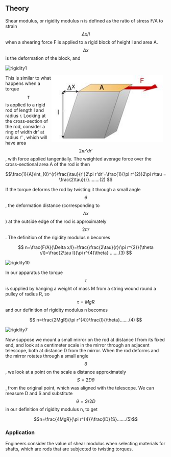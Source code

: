 ## Theory 

Shear modulus, or rigidity modulus n is defined as the ratio of stress F/A to strain $$\Delta x/l$$ when a shearing force F is applied to a rigid block of height l and area A. $$\Delta x$$ is the deformation of the block, and


![rigidity1](https://github.com/user-attachments/assets/d6a74661-91fa-4b37-b33d-0dd77e39ff17)

<div style="float: right; margin-right: 10px;">
  <img src="images/rigidity.jpg" alt="Your image description" width="350">
</div>

This is similar to what happens when a torque $$\tau$$ is applied to a rigid rod of length l and radius r. Looking at the cross-section of the rod, consider a ring of width dr' at radius r' , which will have area $$2\pi r'dr' $$, with force applied tangentially. The weighted average force over the cross-sectional area A of the rod is then

$$\frac{1}{A}\int_{0}^{r}\frac{\tau}{r'}2\pi r'dr'=\frac{1}{\pi r^{2}}2\pi r\tau = \frac{2\tau}{r}........(2) $$

If the torque deforms the rod by twisting it through a small angle $$\theta$$, the deformation distance (corresponding to $$\Delta x$$) at the outside edge of the rod is approximately  $$2\pi r $$. The definition of the rigidity modulus n becomes 

$$ n=\frac{F/A}{\Delta x/l}=\frac{\frac{2\tau}{r}/\pi r^{2}}{\theta r/l}=\frac{2\tau l}{\pi r^{4}\theta} .......(3) $$

![rigidity10](https://github.com/user-attachments/assets/42856d07-1113-4150-bf77-b5cbb03087d6)


In our apparatus the torque $$\tau$$ is supplied by hanging a weight of mass M from a string wound round a pulley of radius R, so $$\tau = MgR$$ and our definition of rigidity modulus n becomes   

$$ n=\frac{2MgR}{\pi r^{4}}\frac{l}{\theta}.......(4) $$

![rigidity7](https://github.com/user-attachments/assets/38644f58-c3cf-4d29-94b4-327ccbd509ba)

Now suppose we mount a small mirror on the rod at distance l from its fixed end, and look at a centimeter scale in the mirror through an adjacent telescope, both at distance D from the mirror. When the rod deforms and the mirror rotates through a small angle $$\theta$$, we look at a point on the scale a distance approximately $$S=2D\theta$$¸ from the original point, which was aligned with the telescope. We can measure D and S and substitute $$\theta =S/2D$$ in our definition of rigidity modulus n, to get 

$$n=\frac{4MgR}{\pi r^{4}}\frac{lD}{S}.......(5)$$

### Application
Engineers consider the value of shear modulus when selecting materials for shafts, which are rods that are subjected to twisting torques.


